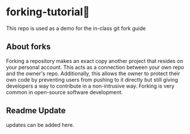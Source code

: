 # forking-tutorial🍴

This repo is used as a demo for the in-class git fork guide

## About forks

Forking a repository makes an exact copy another project that resides on your personal account. This acts as a connection between your own repo and the owner's repo. Additionally, this allows the owner to protect their own code by preventing users from pushing to it directly but still giving developers a way to contribute in a non-intrusive way. Forking is very common in open-source software development.

## Readme Update

updates can be added here.
